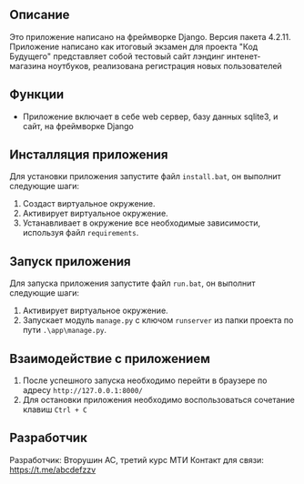 ## Описание
Это приложение написано на фреймворке Django. Версия пакета 4.2.11.
Приложение написано как итоговый экзамен для проекта "Код Будущего"
    представляет собой тестовый сайт лэндинг интенет-магазина ноутбуков,
    реализована регистрация новых пользователей

## Функции
- Приложение включает в себе web сервер, базу данных sqlite3, и сайт, на фреймворке Django

## Инсталляция приложения
Для установки приложения запустите файл `install.bat`, он выполнит следующие шаги:
1. Создаст виртуальное окружение.
2. Активирует виртуальное окружение.
3. Устанавливает в окружение все необходимые зависимости, используя файл `requirements`.

## Запуск приложения
Для запуска приложения запустите файл `run.bat`, он выполнит следующие шаги:
1. Активирует виртуальное окружение.
2. Запускает модуль `manage.py` с ключом `runserver` из папки проекта по пути `.\app\manage.py`.

## Взаимодействие с приложением
1. После успешного запуска необходимо перейти в браузере по адресу `http://127.0.0.1:8000/`
2. Для остановки приложения необходимо воспользоваться сочетание клавиш `Ctrl + C`

## Разработчик
Разработчик: Вторушин АС, третий курс МТИ
Контакт для связи: https://t.me/abcdefzzv
